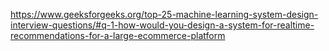 https://www.geeksforgeeks.org/top-25-machine-learning-system-design-interview-questions/#q-1-how-would-you-design-a-system-for-realtime-recommendations-for-a-large-ecommerce-platform
